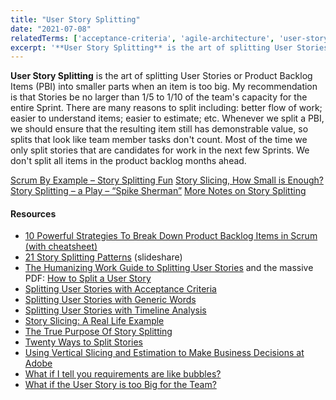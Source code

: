 ```yaml
---
title: "User Story Splitting"
date: "2021-07-08"
relatedTerms: ['acceptance-criteria', 'agile-architecture', 'user-story']
excerpt: '**User Story Splitting** is the art of splitting User Stories or Product Backlog Items'
---
```


**User Story Splitting** is the art of splitting User Stories or Product Backlog Items (PBI) into smaller parts when an item is too big. My recommendation is that Stories be no larger than 1/5 to 1/10 of the team's capacity for the entire Sprint. There are many reasons to split including: better flow of work; easier to understand items; easier to estimate; etc. Whenever we split a PBI, we should ensure that the resulting item still has demonstrable value, so splits that look like team member tasks don't count. Most of the time we only split stories that are candidates for work in the next few Sprints. We don't split all items in the product backlog months ahead.

[Scrum By Example – Story Splitting Fun](/blog/scrummaster-tales-story-splitting-fun.html) [Story Slicing, How Small is Enough?](/blog/story-slicing-how-small-is-enough.html) [Story Splitting – a Play – “Spike Sherman”](/blog/story-splitting-a-play-spike-sherman.html) [More Notes on Story Splitting](/blog/more-notes-on-story-splitting.html)

#### Resources

- [10 Powerful Strategies To Break Down Product Backlog Items in Scrum (with cheatsheet)](https://medium.com/the-liberators/10-powerful-strategies-for-breaking-down-user-stories-in-scrum-with-cheatsheet-2cd9aae7d0eb)
- [21 Story Splitting Patterns](https://www.slideshare.net/kentjmcdonald/21-story-splitting-patterns-49940134) (slideshare)
- [The Humanizing Work Guide to Splitting User Stories](https://www.humanizingwork.com/the-humanizing-work-guide-to-splitting-user-stories/) and the massive PDF: [How to Split a User Story](http://www.humanizingwork.com/wp-content/uploads/2020/10/HW-Story-Splitting-Flowchart.pdf)
- [Splitting User Stories with Acceptance Criteria](https://agilelearninglabs.com/2013/04/user-story-splitting-three/)
- [Splitting User Stories with Generic Words](https://agilelearninglabs.com/2013/04/user-story-splitting-part-two/)
- [Splitting User Stories with Timeline Analysis](https://agilelearninglabs.com/2013/05/user-story-splitting-four/)
- [Story Slicing: A Real Life Example](https://rwiersma.blogspot.com/2017/12/story-slicing-real-life-example.html)
- [The True Purpose Of Story Splitting](https://getnave.com/blog/story-splitting/)
- [Twenty Ways to Split Stories](https://xp123.com/articles/twenty-ways-to-split-stories/)
- [Using Vertical Slicing and Estimation to Make Business Decisions at Adobe](https://www.mountaingoatsoftware.com/blog/using-vertical-slicing-and-estimation-to-make-business-decisions-at-adobe)
- [What if I tell you requirements are like bubbles?](https://www.linkedin.com/pulse/what-i-tell-yourequirements-like-bubbles-alexey-krivitsky/)
- [What if the User Story is too Big for the Team?](https://goodrequirements.com/2012/too-big/)

